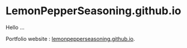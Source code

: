 # LemonPepperSeasoning.github.io

Hello ...

Portfolio website : [lemonpepperseasoning.github.io](https://lemonpepperseasoning.github.io).
